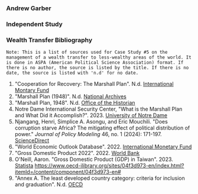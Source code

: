 ### Andrew Garber

### Independent Study

### Wealth Transfer Bibliography

```
Note: This is a list of sources used for Case Study #5 on the management of a wealth transfer to less-wealthy areas of the world. It is done in ASPA (American Political Science Association) format. If there is no author, the source is listed by the title. If there is no date, the source is listed with 'n.d' for no date.
```

1. "Cooperation for Recovery: The Marshall Plan". N.d. [International Montary Fund](https://www.imf.org/external/np/exr/center/mm/eng/mm_dr_03.htm)
2. "Marshall Plan (1948)". N.d. [National Archives](https://www.archives.gov/milestone-documents/marshall-plan)
3. "Marshall Plan, 1948". N.d. [Office of the Historian](https://history.state.gov/milestones/1945-1952/marshall-plan)
4. Notre Dame International Security Center, "What is the Marshall Plan and What Did it Accomplish?". 2023. [University of Notre Dame](https://ndisc.nd.edu/news-media/news/what-is-the-marshall-plan-and-what-did-it-accomplish/)
5. Njangang, Henri, Simplice A. Asongu, and Eric Mouchili. "Does corruption starve Africa? The mitigating effect of political distribution of power." _Journal of Policy Modeling_ 46, no. 1 (2024): 171-197. [ScienceDirect](https://www.sciencedirect.com/science/article/pii/S0161893823001357)
6. "World Economic Outlook Database". 2022. [International Monetary Fund](https://www.imf.org/external/pubs/ft/weo/2022/01/weodata/groups.htm)
7. "Gross Domestic Product 2022". 2022. [World Bank](https://databank.worldbank.org/public/ddpext_download/GDP.pdf)
8. O'Neill, Aaron. "Gross Domestic Product (GDP) in Taiwan". 2023. [Statista](https://www.statista.com/statistics/727589/gross-domestic-product-gdp-in-taiwan/)
   https://www.oecd-ilibrary.org/sites/04f3d973-en/index.html?itemId=/content/component/04f3d973-en#
9. "Annex A. The least developed country category: criteria for inclusion and graduation". N.d. [OECD](https://www.oecd-ilibrary.org/sites/04f3d973-en/index.html?itemId=/content/component/04f3d973-en#)
